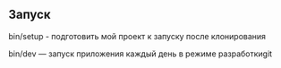 ## Запуск

bin/setup - подготовить мой проект к запуску после клонирования

bin/dev — запуск приложения каждый день в режиме разработкиgit 
